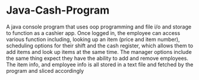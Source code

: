 # Java-Cash-Program
 A java console program that uses oop programming and file i/o and storage to function as a cashier app. Once logged in, the employee can access various function including, looking up an item (price and item number), scheduling options for their shift and the cash register, which allows them to add items and look up items at the same time. The manager options include the same thing expect they have the ability to add and remove employees. The item info, and employee info is all stored in a text file and fetched by the program and sliced accordingly 
